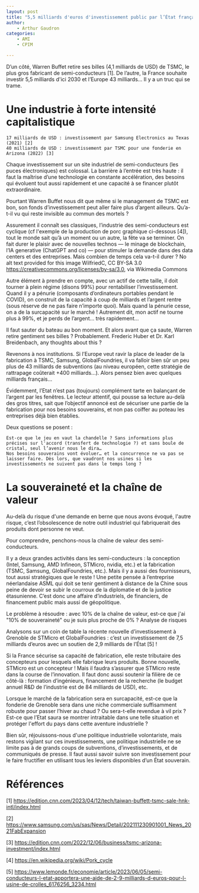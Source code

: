 ```yaml
---
layout: post
title: "5,5 milliards d'euros d'investissement public par l’État français dans l'industrie des semi-conducteurs, la bonne idée ?"
author: 
    - Arthur Gaudron
categories: 
    - AMI
    - CPIM

---
```


 D’un côté, Warren Buffet retire ses billes (4,1 milliards de USD) de TSMC, le plus gros fabricant de semi-conducteurs [1]. De l’autre, la France souhaite investir 5,5 milliards d'ici 2030 et l’Europe 43 milliards… Il y a un truc qui se trame.

# Une industrie à forte intensité capitalistique

    17 milliards de USD : investissement par Samsung Electronics au Texas (2021) [2]
    40 milliards de USD : investissement par TSMC pour une fonderie en Arizona (2022) [3]

Chaque investissement sur un site industriel de semi-conducteurs (les puces électroniques) est colossal. La barrière à l’entrée est très haute : il faut la maîtrise d’une technologie en constante accélération, des besoins qui évoluent tout aussi rapidement et une capacité à se financer plutôt extraordinaire.

Pourtant Warren Buffet nous dit que même si le management de TSMC est bon, son fonds d’investissement peut aller faire plus d’argent ailleurs. Qu’a-t-il vu qui reste invisible au commun des mortels ?

Assurement il connaît ses classiques, l’industrie des semi-conducteurs est cyclique (cf l'exemple de la production de porc graphique ci-dessous [4]), tout le monde sait qu’à un moment ou un autre, la fête va se terminer. On fait durer le plaisir avec de nouvelles technos — le minage de blockchain, l’IA generative (ChatGPT and co) — pour stimuler la demande dans des data centers et des entreprises. Mais combien de temps cela va-t-il durer ?
No alt text provided for this image
WilfriedC, CC BY-SA 3.0 <https://creativecommons.org/licenses/by-sa/3.0>, via Wikimedia Commons

Autre élément à prendre en compte, avec un actif de cette taille, il doit tourner à plein régime (disons 99%) pour rentabiliser l’investissement. Quand il y a pénurie (composants d’ordinateurs portables pendant le COVID), on construit de la capacité à coup de milliards et l’argent rentre (sous réserve de ne pas faire n’importe quoi). Mais quand la pénurie cesse, on a de la surcapacité sur le marché ! Autrement dit, mon actif ne tourne plus à 99%, et je perds de l’argent… très rapidement…

Il faut sauter du bateau au bon moment. Et alors avant que ça saute, Warren retire gentiment ses billes ? Probablement. Frederic Huber et Dr. Karl Breidenbach, any thoughts about this ?

Revenons à nos institutions. Si l’Europe veut ravir la place de leader de la fabrication à TSMC, Samsung, GlobalFoundries, il va falloir bien sûr un peu plus de 43 milliards de subventions (au niveau européen, cette stratégie de rattrapage coûterait +400 milliards...). Alors pensez bien avec quelques milliards français…

Évidemment, l’Etat n’est pas (toujours) complément tarte en balançant de l’argent par les fenêtres. Le lecteur attentif, qui pousse sa lecture au-delà des gros titres, sait que l’objectif annoncé est de sécuriser une partie de la fabrication pour nos besoins souverains, et non pas coiffer au poteau les entreprises déjà bien établies.

Deux questions se posent :

    Est-ce que le jeu en vaut la chandelle ? Sans informations plus précises sur l'accord (transfert de technologie ?) et sans boule de cristal, seul l’avenir nous le dira…
    Nos besoins souverains vont évoluer… et la concurrence ne va pas se laisser faire. Dès lors, que vaudront nos usines si les investissements ne suivent pas dans le temps long ? 

# La souveraineté et la chaîne de valeur

Au-delà du risque d'une demande en berne que nous avons évoqué, l'autre risque, c’est l’obsolescence de notre outil industriel qui fabriquerait des produits dont personne ne veut.

Pour comprendre, penchons-nous la chaîne de valeur des semi-conducteurs.

Il y a deux grandes activités dans les semi-conducteurs : la conception (Intel, Samsung, AMD Infineon, STMicro, nvidia, etc.) et la fabrication (TSMC, Samsung, GlobalFoundries, etc.). Mais il y a aussi des fournisseurs, tout aussi stratégiques que le reste ! Une petite pensée à l’entreprise néerlandaise ASML qui doit se tenir gentiment à distance de la Chine sous peine de devoir se subir le courroux de la diplomatie et de la justice étasunienne. C’est donc une affaire d’industriels, de financiers, de financement public mais aussi de géopolitique.

Le problème à résoudre : avec 10% de la chaîne de valeur, est-ce que j'ai "10% de souveraineté" ou je suis plus proche de 0% ?
Analyse de risques

Analysons sur un coin de table la récente nouvelle d’investissement à Grenoble de STMicro et GlobalFoundries : c’est un investissement de 7,5 milliards d’euros avec un soutien de 2,9 milliards de l’État [5] !

Si la France sécurise sa capacité de fabrication, elle reste tributaire des concepteurs pour lesquels elle fabrique leurs produits. Bonne nouvelle, STMicro est un concepteur ! Mais il faudra s’assurer que STMicro reste dans la course de l’innovation. Il faut donc aussi soutenir la filière de ce côté-là : formation d’ingénieurs, financement de la recherche (le budget annuel R&D de l’industrie est de 84 milliards de USD), etc.  

Lorsque le marché de la fabrication sera en surcapacité, est-ce que la fonderie de Grenoble sera dans une niche commerciale suffisamment robuste pour passer l’hiver au chaud ? Ou sera-t-elle revendue à vil prix ? Est-ce que l’Etat saura se montrer intraitable dans une telle situation et protéger l'effort du pays dans cette aventure industrielle ?

Bien sûr, réjouissons-nous d'une politique industrielle volontariste, mais restons vigilant sur ces investissements, une politique industrielle ne se limite pas à de grands coups de subventions, d’investissements, et de communiqués de presse. Il faut aussi savoir suivre son investissement pour le faire fructifier en utilisant tous les leviers disponibles d’un État souverain.

 
# Références

[1] https://edition.cnn.com/2023/04/12/tech/taiwan-buffett-tsmc-sale-hnk-intl/index.html

[2] https://www.samsung.com/us/sas/News/Detail/202111230901001_News_2021FabExpansion

[3] https://edition.cnn.com/2022/12/06/business/tsmc-arizona-investment/index.html

[4] https://en.wikipedia.org/wiki/Pork_cycle

[5] https://www.lemonde.fr/economie/article/2023/06/05/semi-conducteurs-l-etat-apportera-une-aide-de-2-9-milliards-d-euros-pour-l-usine-de-crolles_6176256_3234.html 